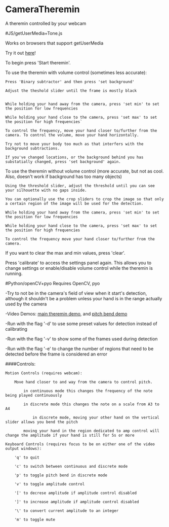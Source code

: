 # CameraTheremin
A theremin controlled by your webcam

#JS/getUserMedia+Tone.js

Works on browsers that support getUserMedia 

Try it out [here](https://aneeshdurg.github.io/CameraTheremin)!

To begin press 'Start theremin'. 

To use the theremin with volume control (sometimes less accurate):

	Press 'Binary subtractor' and then press 'set background'

	Adjust the theshold slider until the frame is mostly black


	While holding your hand away from the camera, press 'set min' to set the position for low frequencies

	While holding your hand close to the camera, press 'set max' to set the position for high frequencies`

	To control the frequency, move your hand closer to/further from the camera. To control the volume, move your hand horizontally.

	Try not to move your body too much as that interfers with the background subtractions.

	If you've changed locations, or the background behind you has substatially changed, press 'set background' again.

To use the theremin without volume control (more accurate, but not as cool. Also, doesn't work if background has too many objects)
	
	Using the threshold slider, adjust the threshold until you can see your silhouette with no gaps inside.

	You can optionally use the crop sliders to crop the image so that only a certain region of the image will be used for the detection.

	While holding your hand away from the camera, press 'set min' to set the position for low frequencies

	While holding your hand close to the camera, press 'set max' to set the position for high frequencies

	To control the frequency move your hand closer to/further from the camera.

If you want to clear the max and min values, press 'clear'.

Press 'calibrate' to access the settings panel again. This allows you to change settings or enable/disable volume control while the theremin is running. 

#Python/openCV+pyo
Requires OpenCV, pyo

-Try to not be in the camera's field of view when it start's detection, although it shouldn't be a problem unless your hand is in the range actually used by the camera

-Video Demos: <a href="https://www.youtube.com/watch?v=1kbN_tl2IlU">main theremin demo</a>, and <a href="https://www.youtube.com/watch?v=nVjc5MPW474">pitch bend demo</a> 

-Run with the flag '-d' to use some preset values for detection instead of calibrating 

-Run with the flag '-v' to show some of the frames used during detection

-Run with the flag '-e' to change the number of regions that need to be detected before the frame is considered an error

####Controls:

	Motion Controls (requires webcam):
		
		Move hand closer to and way from the camera to control pitch.
	
			in continuous mode this changes the frequency of the note being played continuously
		
			in discrete mode this changes the note on a scale from A3 to A4
				
				in discrete mode, moving your other hand on the vertical slider allows you bend the pitch 

			moving your hand in the region dedicated to amp control will change the amplitude if your hand is still for 5s or more

	Keyboard Controls (requires focus to be on either one of the video output windows):
	
		'q' to quit

		'c' to switch between continuous and discrete mode

		'p' to toggle pitch bend in discrete mode

		'v' to toggle amplitude control

		'[' to decrese amplitude if amplitude control disabled

		']' to increase amplitude if amplitude control disabled

		'\' to convert current amplitude to an integer

		'm' to toggle mute 
